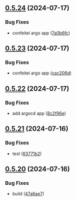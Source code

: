 ## [0.5.24](https://github.com/kub3dev/confeitaria/compare/0.5.23...0.5.24) (2024-07-17)


### Bug Fixes

* confeitei argo app ([7a0b6fc](https://github.com/kub3dev/confeitaria/commit/7a0b6fc4a4ff25d26c42fd1e7cbaf939491fa9b0))



## [0.5.23](https://github.com/kub3dev/confeitaria/compare/0.5.22...0.5.23) (2024-07-17)


### Bug Fixes

* confeitei argo app ([cac206d](https://github.com/kub3dev/confeitaria/commit/cac206d89e19781ebe70fe54a1bfe2952809ff8d))



## [0.5.22](https://github.com/kub3dev/confeitaria/compare/0.5.21...0.5.22) (2024-07-17)


### Bug Fixes

* add argocd app ([8c2f96e](https://github.com/kub3dev/confeitaria/commit/8c2f96e4371ee158d26365215f196c48f41cd51f))



## [0.5.21](https://github.com/kub3dev/confeitaria/compare/0.5.20...0.5.21) (2024-07-16)


### Bug Fixes

* test ([63771b2](https://github.com/kub3dev/confeitaria/commit/63771b20fd6333bc9dd8163e369a9c875c108e58))



## [0.5.20](https://github.com/kub3dev/confeitaria/compare/0.5.19...0.5.20) (2024-07-16)


### Bug Fixes

* build ([47a6ae7](https://github.com/kub3dev/confeitaria/commit/47a6ae7ce03dd99cac11b1df93a414dad973edbb))



